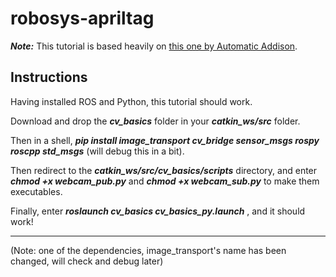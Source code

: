 # robosys-apriltag

***Note:*** This tutorial is based heavily on <a href="https://automaticaddison.com/working-with-ros-and-opencv-in-ros-noetic/" target="_blank">this one by Automatic Addison</a>.

## Instructions

Having installed ROS and Python, this tutorial should work.

Download and drop the ***cv_basics*** folder in your ***catkin_ws/src*** folder.

Then in a shell, ***pip install image_transport cv_bridge sensor_msgs rospy roscpp std_msgs*** (will debug this in a bit).

Then redirect to the ***catkin_ws/src/cv_basics/scripts*** directory, and enter ***chmod +x webcam_pub.py*** and ***chmod +x webcam_sub.py*** to make them executables.

Finally, enter ***roslaunch cv_basics cv_basics_py.launch*** , and it should work!

___________________________________________________________________________________________________________________________________________________________

(Note: one of the dependencies, image_transport's name has been changed, will check and debug later)
